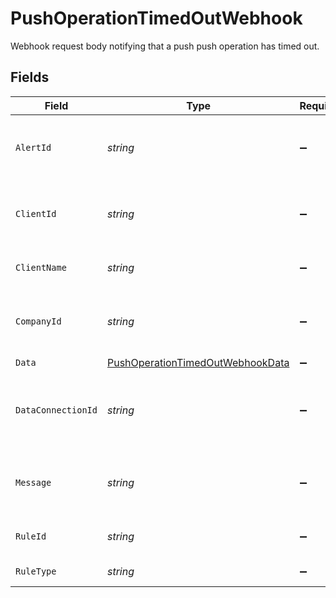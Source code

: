 # PushOperationTimedOutWebhook

Webhook request body notifying that a push push operation has timed out.


## Fields

| Field                                                                                       | Type                                                                                        | Required                                                                                    | Description                                                                                 | Example                                                                                     |
| ------------------------------------------------------------------------------------------- | ------------------------------------------------------------------------------------------- | ------------------------------------------------------------------------------------------- | ------------------------------------------------------------------------------------------- | ------------------------------------------------------------------------------------------- |
| `AlertId`                                                                                   | *string*                                                                                    | :heavy_minus_sign:                                                                          | Unique identifier of the webhook event.                                                     |                                                                                             |
| `ClientId`                                                                                  | *string*                                                                                    | :heavy_minus_sign:                                                                          | Unique identifier for your client in Codat.                                                 |                                                                                             |
| `ClientName`                                                                                | *string*                                                                                    | :heavy_minus_sign:                                                                          | Name of your client in Codat.                                                               |                                                                                             |
| `CompanyId`                                                                                 | *string*                                                                                    | :heavy_minus_sign:                                                                          | Unique identifier for your SMB in Codat.                                                    | 8a210b68-6988-11ed-a1eb-0242ac120002                                                        |
| `Data`                                                                                      | [PushOperationTimedOutWebhookData](../../Models/Shared/PushOperationTimedOutWebhookData.md) | :heavy_minus_sign:                                                                          | N/A                                                                                         |                                                                                             |
| `DataConnectionId`                                                                          | *string*                                                                                    | :heavy_minus_sign:                                                                          | Unique identifier for a company's data connection.                                          | 2e9d2c44-f675-40ba-8049-353bfcb5e171                                                        |
| `Message`                                                                                   | *string*                                                                                    | :heavy_minus_sign:                                                                          | A human-readable message about the webhook.                                                 |                                                                                             |
| `RuleId`                                                                                    | *string*                                                                                    | :heavy_minus_sign:                                                                          | Unique identifier for the rule.                                                             |                                                                                             |
| `RuleType`                                                                                  | *string*                                                                                    | :heavy_minus_sign:                                                                          | The type of rule.                                                                           |                                                                                             |